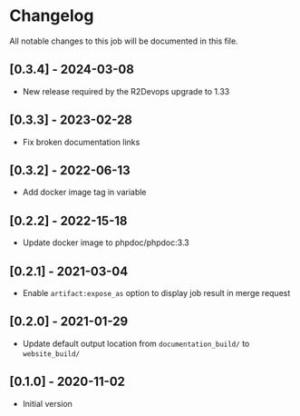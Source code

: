 # Changelog
All notable changes to this job will be documented in this file.

## [0.3.4] - 2024-03-08
* New release required by the R2Devops upgrade to 1.33

## [0.3.3] - 2023-02-28
* Fix broken documentation links

## [0.3.2] - 2022-06-13
* Add docker image tag in variable 

## [0.2.2] - 2022-15-18
* Update docker image to phpdoc/phpdoc:3.3

## [0.2.1] - 2021-03-04
* Enable `artifact:expose_as` option to display job result in merge request

## [0.2.0] - 2021-01-29
* Update default output location from `documentation_build/` to `website_build/`

## [0.1.0] - 2020-11-02
* Initial version
